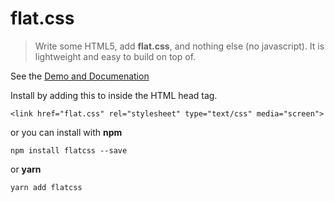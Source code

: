 # flat.css

> Write some HTML5, add **flat.css**, and nothing else (no javascript). It is lightweight and easy to build on top of.
      
See the [Demo and Documenation](http://https://github.com/areve/flatcss/)

Install by adding this to inside the HTML head tag.

```
<link href="flat.css" rel="stylesheet" type="text/css" media="screen">
```

or you can install with **npm** 

```
npm install flatcss --save
```

or **yarn**

```
yarn add flatcss
```

